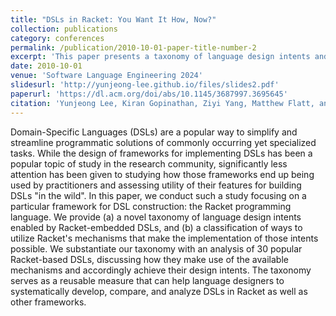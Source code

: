 ```yaml
---
title: "DSLs in Racket: You Want It How, Now?"
collection: publications
category: conferences
permalink: /publication/2010-10-01-paper-title-number-2
excerpt: 'This paper presents a taxonomy of language design intents and analysis of Racket-embedded domain specific languages.'
date: 2010-10-01
venue: 'Software Language Engineering 2024'
slidesurl: 'http://yunjeong-lee.github.io/files/slides2.pdf'
paperurl: 'https://dl.acm.org/doi/abs/10.1145/3687997.3695645'
citation: 'Yunjeong Lee, Kiran Gopinathan, Ziyi Yang, Matthew Flatt, and Ilya Sergey. (2024). &quot;DSLs in Racket: You Want It How, Now?&quot; <i>Software Language Engineering (SLE '24)</i>.'
---
```


Domain-Specific Languages (DSLs) are a popular way to simplify and streamline programmatic solutions of commonly occurring yet specialized tasks. While the design of frameworks for implementing DSLs has been a popular topic of study in the research community, significantly less attention has been given to studying how those frameworks end up being used by practitioners and assessing utility of their features for building DSLs "in the wild". In this paper, we conduct such a study focusing on a particular framework for DSL construction: the Racket programming language. We provide (a) a novel taxonomy of language design intents enabled by Racket-embedded DSLs, and (b) a classification of ways to utilize Racket's mechanisms that make the implementation of those intents possible. We substantiate our taxonomy with an analysis of 30 popular Racket-based DSLs, discussing how they make use of the available mechanisms and accordingly achieve their design intents. The taxonomy serves as a reusable measure that can help language designers to systematically develop, compare, and analyze DSLs in Racket as well as other frameworks.